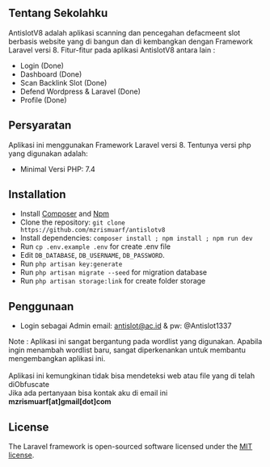 ## Tentang Sekolahku

AntislotV8 adalah aplikasi scanning dan pencegahan defacmeent slot berbasis website yang di bangun dan di kembangkan dengan Framework Laravel versi 8. Fitur-fitur pada aplikasi AntislotV8 antara lain :

-   Login (Done)
-   Dashboard (Done)
-   Scan Backlink Slot (Done)
-   Defend Wordpress & Laravel (Done)
-   Profile (Done)

## Persyaratan

Aplikasi ini menggunakan Framework Laravel versi 8. Tentunya versi php yang digunakan adalah:

-   Minimal Versi PHP: 7.4

## Installation

-   Install [Composer](https://getcomposer.org/download) and [Npm](https://nodejs.org/en/download)
-   Clone the repository: `git clone https://github.com/mzrismuarf/antislotv8`
-   Install dependencies: `composer install ; npm install ; npm run dev`
-   Run `cp .env.example .env` for create .env file
-   Edit `DB_DATABASE`, `DB_USERNAME`, `DB_PASSWORD`.
-   Run `php artisan key:generate`
-   Run `php artisan migrate --seed` for migration database
-   Run `php artisan storage:link` for create folder storage

## Penggunaan

-   Login sebagai Admin email: antislot@ac.id & pw: @Antislot1337

Note : Aplikasi ini sangat bergantung pada wordlist yang digunakan. Apabila ingin menambah wordlist baru, sangat diperkenankan untuk membantu mengembangkan aplikasi ini.<br>
<br>
Aplikasi ini kemungkinan tidak bisa mendeteksi web atau file yang di telah diObfuscate
<br>
Jika ada pertanyaan bisa kontak aku di email ini <b>mzrismuarf[at]gmail[dot]com</b>

</p>

## License

The Laravel framework is open-sourced software licensed under the [MIT license](https://opensource.org/licenses/MIT).
